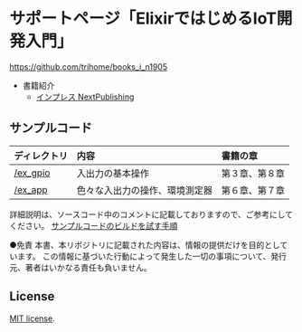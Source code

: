 # サポートページ「ElixirではじめるIoT開発入門」

<https://github.com/trihome/books_i_n1905>

- 書籍紹介
  - [インプレス NextPublishing](https://nextpublishing.jp/book/17353.html)

## サンプルコード

| ディレクトリ          | 内容                           | 書籍の章       |
| :-------------------- | :----------------------------- | :------------- |
| [/ex_gpio](./ex_gpio) | 入出力の基本操作               | 第３章、第８章 |
| [/ex_app](ex_app)     | 色々な入出力の操作、環境測定器 | 第６章、第７章 |

詳細説明は、ソースコード中のコメントに記載しておりますので、ご参考にしてください。
[サンプルコードのビルドを試す手順](./README.sample.md)

●免責
本書、本リポジトリに記載された内容は、情報の提供だけを目的としています。
この情報に基づいた行動によって発生した一切の事項について、発行元、著者はいかなる責任も負いません。

## License

[MIT license](https://en.wikipedia.org/wiki/MIT_License).
